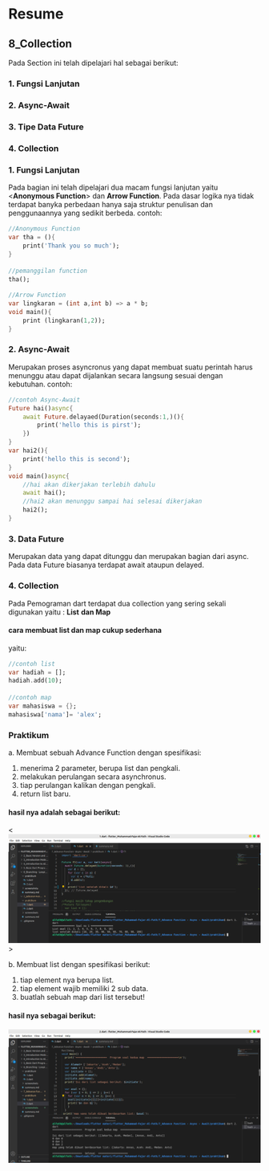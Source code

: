 # Resume
## 8_Collection
Pada Section ini telah dipelajari hal sebagai berikut:
### 1. Fungsi Lanjutan
### 2. Async-Await
### 3. Tipe Data Future
### 4. Collection

### <b>1. Fungsi Lanjutan</b>
Pada bagian ini telah dipelajari dua macam fungsi lanjutan yaitu <**Anonymous Function**> dan **Arrow Function**. Pada dasar logika nya tidak terdapat banyka perbedaan hanya saja struktur penulisan dan penggunaannya yang sedikit berbeda.
contoh:
```dart
//Anonymous Function
var tha = (){
    print('Thank you so much');
}

//pemanggilan function
tha();
```
```dart
//Arrow Function
var lingkaran = (int a,int b) => a * b;
void main(){
    print (lingkaran(1,2));
}
```
### 2. Async-Await
Merupakan proses asyncronus yang dapat membuat suatu perintah harus menunggu atau dapat dijalankan secara langsung sesuai dengan kebutuhan.
contoh:
```dart
//contoh Async-Await
Future hai()async{
    await Future.delayaed(Duration(seconds:1,)(){
        print('hello this is pirst');
    })
}
var hai2(){
    print('hello this is second');
}
void main()async{
    //hai akan dikerjakan terlebih dahulu
    await hai();
    //hai2 akan menunggu sampai hai selesai dikerjakan
    hai2();
}
```
### 3. Data Future
Merupakan data yang dapat ditunggu dan merupakan bagian dari async. Pada data Future biasanya terdapat await ataupun delayed.
### 4. Collection
Pada Pemograman dart terdapat dua collection yang sering sekali digunakan yaitu :
**List**
**dan Map**
#### cara membuat list dan map cukup sederhana
yaitu:
```dart
//contoh list
var hadiah = [];
hadiah.add(10);

//contoh map
var mahasiswa = {};
mahasiswa['nama']= 'alex';
```
### Praktikum
a. Membuat sebuah Advance Function dengan spesifikasi:
1. menerima 2 parameter, berupa list dan pengkali.
2. melakukan perulangan secara asynchronus.
3. tiap perulangan kalikan dengan pengkali.
4. return list baru.
#### hasil nya adalah sebagai berikut:
<![hasil_1](screenshots/1.png)>

b. Membuat list dengan spesifikasi berikut:
1. tiap element nya berupa list.
2. tiap element wajib memiliki 2 sub data.
3. buatlah sebuah map dari list tersebut!
#### hasil nya sebagai berikut:
![hasil_2](screenshots/2.png)